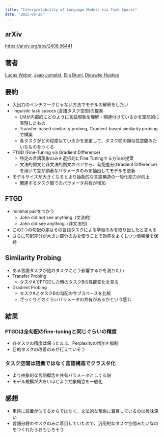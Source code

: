 ```yaml
---
title: "Interpretability of Language Models via Task Spaces"
date: "2025-06-20"
---
```

## arXiv
https://arxiv.org/abs/2406.06441

## 著者
[Lucas Weber](https://arxiv.org/search/cs?searchtype=author&query=Weber,+L), [Jaap Jumelet](https://arxiv.org/search/cs?searchtype=author&query=Jumelet,+J), [Elia Bruni](https://arxiv.org/search/cs?searchtype=author&query=Bruni,+E), [Dieuwke Hupkes](https://arxiv.org/search/cs?searchtype=author&query=Hupkes,+D)

## 要約
- 入出力のベンチマークじゃない方法でモデルの解釈をしたい
- linguistic task spaces (言語タスク空間)の提案
	- LMが内部的にどのように言語現象を理解・関連付けているかを空間的に表現したもの
	- Transfer-based similarity probing, Gradient-based similarity probingで構築
	- 各タスクがどの程度似ているかを測定して、タスク間の類似性空間みたいなものをつくる
- FTGD (Fine-Tuning via Gradient Difference)
	- 特定の言語現象のみを選択的にFine Tuningする方法の提案
	- 文法的例文と非文法的例文のペアから、勾配差分(Gradient Difference)を用いて差が顕著なパラメータのみを抽出してモデルを更新
- モデルサイズが大きくなるとより抽象的な言語構造の一般化能力が向上
	- 関連するタスク間でのパラメータ共有が増加

## FTGD
- minimal pairをつかう
	- John did not see anything. (文法的)
	- John did see anything. (非文法的)
- この2つの勾配の差はその言語タスクによる学習のみを取り出したと言える
- さらに勾配差分が大きい部分のみを使うことで効率をよくしつつ情報量を保持

## Similarity Probing
- ある言語タスクが他のタスクにどう影響するかを測りたい
- Transfer Probing
	- タスクAでFTGDした時のタスクBの性能変化を見る
- Gradient Probing
	- タスクAとタスクBの勾配のサブスペースを比較
	- ざっくりどのぐらいパラメータの共有があるかという感じ

## 結果
### FTGDは全勾配のfine-tuningと同じぐらいの精度
- 各タスクの精度は保ったまま、Perplexityの増加を抑制
- 目的タスクの改善のみが行えていそう
### タスク空間は語彙ではなく言語構造でクラスタ化
-  より抽象的な言語概念を共有パラメータとしてる説
- モデル規模が大きいほどより抽象概念を一般化

## 感想
- 単純に語彙が似てるからではなく、文法的な現象に着目しているのは興味深い
- 言語分野のタスクのみに着目していたので、汎用的なタスク空間みたいなのをつくれたらおもしろそう